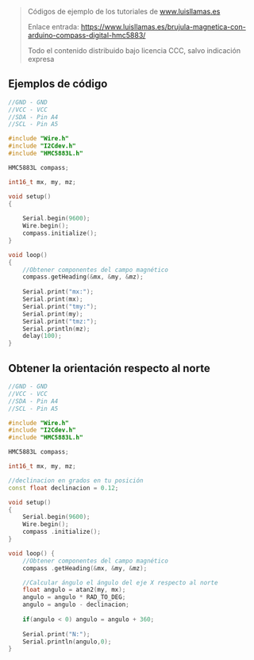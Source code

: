 > Códigos de ejemplo de los tutoriales de www.luisllamas.es
>
> Enlace entrada: https://www.luisllamas.es/brujula-magnetica-con-arduino-compass-digital-hmc5883/
>
> Todo el contenido distribuido bajo licencia CCC, salvo indicación expresa

## Ejemplos de código
```cpp
//GND - GND
//VCC - VCC
//SDA - Pin A4
//SCL - Pin A5

#include "Wire.h"
#include "I2Cdev.h"
#include "HMC5883L.h"

HMC5883L compass;

int16_t mx, my, mz;

void setup() 
{
    
    Serial.begin(9600);
    Wire.begin();
    compass.initialize();
}

void loop()
{
    //Obtener componentes del campo magnético
    compass.getHeading(&mx, &my, &mz);
    
    Serial.print("mx:");
    Serial.print(mx); 
    Serial.print("tmy:");
    Serial.print(my);
    Serial.print("tmz:");
    Serial.println(mz);
    delay(100);
}
```


## Obtener la orientación respecto al norte
```cpp
//GND - GND
//VCC - VCC
//SDA - Pin A4
//SCL - Pin A5

#include "Wire.h"
#include "I2Cdev.h"
#include "HMC5883L.h"

HMC5883L compass;

int16_t mx, my, mz;

//declinacion en grados en tu posición
const float declinacion = 0.12; 

void setup()
{
    Serial.begin(9600);
    Wire.begin();
    compass .initialize();
}

void loop() {
    //Obtener componentes del campo magnético
    compass .getHeading(&mx, &my, &mz);

    //Calcular ángulo el ángulo del eje X respecto al norte
    float angulo = atan2(my, mx);
    angulo = angulo * RAD_TO_DEG;
    angulo = angulo - declinacion;
    
    if(angulo < 0) angulo = angulo + 360;
    
    Serial.print("N:");
    Serial.println(angulo,0);  
}
```


